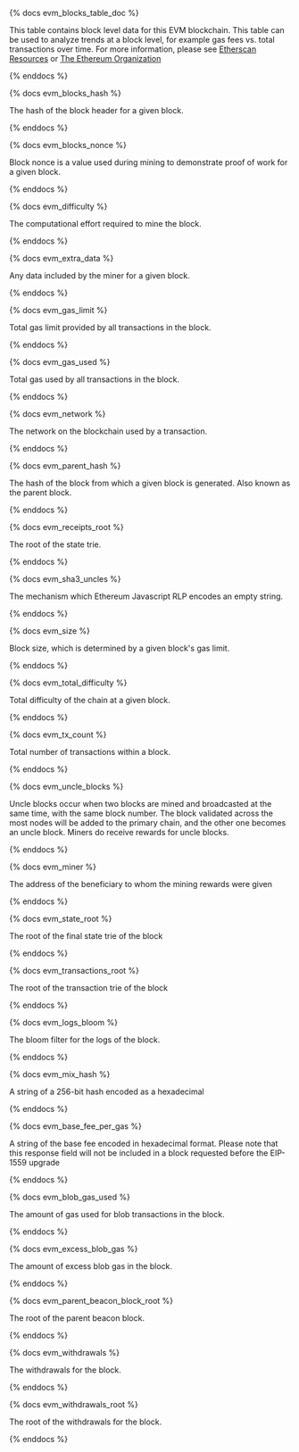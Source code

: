 {% docs evm_blocks_table_doc %}

This table contains block level data for this EVM blockchain. This table can be used to analyze trends at a block level, for example gas fees vs. total transactions over time. For more information, please see [Etherscan Resources](https://etherscan.io/directory/Learning_Resources/Ethereum) or [The Ethereum Organization](https://ethereum.org/en/developers/docs/blocks/)

{% enddocs %}


{% docs evm_blocks_hash %}

The hash of the block header for a given block.

{% enddocs %}


{% docs evm_blocks_nonce %}

Block nonce is a value used during mining to demonstrate proof of work for a given block.

{% enddocs %}


{% docs evm_difficulty %}

The computational effort required to mine the block.

{% enddocs %}


{% docs evm_extra_data %}

Any data included by the miner for a given block.

{% enddocs %}


{% docs evm_gas_limit %}

Total gas limit provided by all transactions in the block.

{% enddocs %}


{% docs evm_gas_used %}

Total gas used by all transactions in the block.

{% enddocs %}

{% docs evm_network %}

The network on the blockchain used by a transaction.

{% enddocs %}


{% docs evm_parent_hash %}

The hash of the block from which a given block is generated. Also known as the parent block.

{% enddocs %}


{% docs evm_receipts_root %}

The root of the state trie.

{% enddocs %}


{% docs evm_sha3_uncles %}

The mechanism which Ethereum Javascript RLP encodes an empty string.

{% enddocs %}


{% docs evm_size %}

Block size, which is determined by a given block's gas limit.

{% enddocs %}


{% docs evm_total_difficulty %}

Total difficulty of the chain at a given block.

{% enddocs %}


{% docs evm_tx_count %}

Total number of transactions within a block.

{% enddocs %}


{% docs evm_uncle_blocks %}

Uncle blocks occur when two blocks are mined and broadcasted at the same time, with the same block number. The block validated across the most nodes will be added to the primary chain, and the other one becomes an uncle block. Miners do receive rewards for uncle blocks.

{% enddocs %}

{% docs evm_miner %}

The address of the beneficiary to whom the mining rewards were given

{% enddocs %}

{% docs evm_state_root %}

The root of the final state trie of the block

{% enddocs %}

{% docs evm_transactions_root %}

The root of the transaction trie of the block

{% enddocs %}

{% docs evm_logs_bloom %}

The bloom filter for the logs of the block.

{% enddocs %}

{% docs evm_mix_hash %}

A string of a 256-bit hash encoded as a hexadecimal

{% enddocs %}

{% docs evm_base_fee_per_gas %}

A string of the base fee encoded in hexadecimal format. Please note that this response field will not be included in a block requested before the EIP-1559 upgrade

{% enddocs %}

{% docs evm_blob_gas_used %}

The amount of gas used for blob transactions in the block.

{% enddocs %}

{% docs evm_excess_blob_gas %}

The amount of excess blob gas in the block.

{% enddocs %}

{% docs evm_parent_beacon_block_root %}

The root of the parent beacon block.

{% enddocs %}

{% docs evm_withdrawals %}

The withdrawals for the block.

{% enddocs %}

{% docs evm_withdrawals_root %}

The root of the withdrawals for the block.

{% enddocs %}